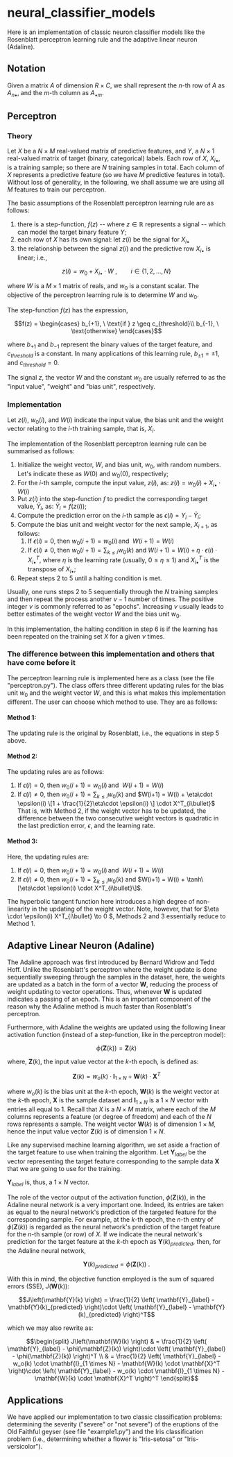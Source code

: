 # neural_classifier_models

Here is an implementation of classic neuron classifier models like the Rosenblatt perceptron learning rule and the adaptive linear neuron (Adaline).

## Notation
Given a matrix $A$ of dimension $R \times C$, we shall represent the $n$-th row of $A$ as $A_{n\bullet}$, and the $m$-th column as $A_{\bullet m}$. 

## Perceptron
### Theory
Let $X$ be a $N \times M$ real-valued matrix of predictive features, and $Y$, a $N \times 1$ real-valued matrix of target (binary, categorical) labels. Each row of $X$, $X_{i\bullet}$, is a training sample; so there are $N$ training samples in total. Each column of $X$ represents a predictive feature (so we have $M$ predictive features in total). Without loss of generality, in the following, we shall assume we are using all $M$ features to train our perceptron.

The basic assumptions of the Rosenblatt perceptron learning rule are as follows: 
1. there is a step-function, $f(z)$ -- where $z \in \mathbb{R}$ represents a signal -- which can model the target binary feature $Y$;
2. each row of $X$ has its own signal: let $z(i)$ be the signal for $X_{i\bullet}$
3. the relationship between the signal $z(i)$ and the predictive row $X_{i\bullet}$ is linear; i.e.,
```math
z(i) = w_0 + X_{i\bullet} \cdot W \ , \qquad i \in \{1, 2, \ldots, N\}
```
where $W$ is a $M \times 1$ matrix of reals, and $w_0$ is a constant scalar. The objective of the perceptron learning rule is to determine $W$ and $w_0$.

The step-function $f(z)$ has the expression,
```math
f(z) =   \begin{cases}
b_{+1}, \ \text{if } z \geq c_{threshold}\\
b_{-1}, \ \text{otherwise}
\end{cases}
```
where $b_{+1}$ and $b_{-1}$ represent the binary values of the target feature, and $c_{threshold}$ is a constant. In many applications of this learning rule, $b_{\pm 1} = \pm1$, and $c_{threshold} = 0$.

The signal $z$, the vector $W$ and the constant $w_0$ are usually referred to as the "input value", "weight" and "bias unit", respectively.

### Implementation

Let $z(i)$, $w_0(i)$, and $W(i)$ indicate the input value, the bias unit and the weight vector relating to the $i$-th training sample, that is, $X_i$. 

The implementation of the Rosenblatt perceptron learning rule can be summarised as follows:
1. Initialize  the weight vector, $W$, and bias unit, $w_0$, with random numbers. Let's indicate these as $W(0)$ and $w_0(0)$, respectively;
2. For the $i$-th sample, compute the input value, $z(i)$, as: $z(i) = w_0(i) + X_{i \bullet} \cdot W(i)$
3. Put $z(i)$ into the step-function $f$ to predict the corresponding target value, $\tilde{Y}_i$, as: $\tilde{Y}_i = f(z(i))$;
4. Compute the prediction error on the $i$-th sample as $\epsilon(i) = Y_i - \tilde{Y}_i$;
5. Compute the bias unit and weight vector for the next sample, $X_{i+1}$, as follows:
     1) If $\epsilon(i) = 0$, then $w_0(i+1) = w_0(i) \, \text{and } \  W(i+1) = W(i)$
     2) If $\epsilon(i) \neq 0$, then $w_0(i+1) = \sum_{k \leq i}w_0(k)$ and $W(i+1) = W(i) + \eta\cdot \epsilon(i) \cdot X^T_{i\bullet}$, where $\eta$ is the learning rate (usually, $0 \leq \eta \leq 1$) and $X^T_{i\bullet}$ is the transpose of $X_{i\bullet}$;
6. Repeat steps 2 to 5 until a halting condition is met.

Usually, one runs steps 2 to 5 sequentially through the $N$ training samples and then repeat the process another $\nu-1$ number of times. The positive integer $\nu$ is commonly referred to as "epochs". Increasing $\nu$ usually leads to better estimates of the weight vector $W$ and the bias unit $w_0$.

In this implementation, the halting condition in step 6 is if the learning has been repeated on the training set $X$ for a given $\nu$ times.

### The difference between this implementation and others that have come before it
The perceptron learning rule is implemented here as a class (see the file "perceptron.py"). The class offers three different updating rules for the bias unit $w_0$ and the weight vector $W$, and this is what makes this implementation different. The user can choose which method to use. They are as follows:
#### Method 1:
The updating rule is the original by Rosenblatt, i.e., the equations in step 5 above.
#### Method 2:
The updating rules are as follows:
  1. If $\epsilon(i) = 0$, then $w_0(i+1) = w_0(i) \, \text{and } \  W(i+1) = W(i)$
  2.  If $\epsilon(i) \neq 0$, then $w_0(i+1) = \sum_{k \leq i}w_0(k)$ and $W(i+1) = W(i) + \eta\cdot \epsilon(i) \[1 + \frac{1}{2}\eta\cdot \epsilon(i) \] \cdot X^T_{i\bullet}$
That is, with Method 2, if the weight vector has to be updated, the difference between the two consecutive weight vectors is quadratic in the last prediction error, $\epsilon$, and the learning rate.
#### Method 3:
Here, the updating rules are:
  1. If $\epsilon(i) = 0$, then $w_0(i+1) = w_0(i) \, \text{and } \  W(i+1) = W(i)$
  2.  If $\epsilon(i) \neq 0$, then $w_0(i+1) = \sum_{k \leq i}w_0(k)$ and $W(i+1) = W(i) + \tanh\[\eta\cdot \epsilon(i) \cdot X^T_{i\bullet}\]$.

The hyperbolic tangent function here introduces a high degree of non-linearity in the updating of the weight vector. Note, however, that for $\eta \cdot \epsilon(i) X^T_{i\bullet} \to 0 $, Methods 2 and 3 essentially reduce to Method 1.

## Adaptive Linear Neuron (Adaline)
The Adaline approach was first introduced by Bernard Widrow and Tedd Hoff. Unlike the Rosenblatt's perceptron where the weight update is done sequentially sweeping through the samples in the dataset, here, the weights are updated as a batch in the form of a vector $\mathbf{W}$, reducing the process of weight updating to vector operations. Thus, whenever $\mathbf{W}$ is updated indicates a passing of an epoch. This is an important component of the reason why the Adaline method is much faster than Rosenblatt's perceptron. 

Furthermore, with Adaline the weights are updated using the following linear activation function (instead of a step-function, like in the perceptron model):
```math
\phi(\mathbf{Z}(k)) = \mathbf{Z}(k)
```
where, $\mathbf{Z}(k)$, the input value vector at the $k$-th epoch, is defined as:
```math
\mathbf{Z}(k) =  w_o(k) \cdot \mathbf{I}_{1 \times N} + \mathbf{W}(k) \cdot \mathbf{X}^T
```
where $w_o(k)$ is the bias unit at the $k$-th epoch, $\mathbf{W}(k)$ is the weight vector at the $k$-th epoch, $\mathbf{X}$ is the sample dataset and $\mathbf{I}_{1 \times N}$ is a $1 \times N$ vector with entries all equal to 1. Recall that $X$ is a $N \times M$ matrix, where each of the $M$ columns represents a feature (or degree of freedom) and each of the $N$ rows represents a sample. The weight vector $\mathbf{W}(k)$ is of dimension $1 \times M$, hence the input value vector $\mathbf{Z}(k)$ is of dimension $1 \times N$.

Like any supervised machine learning algorithm, we set aside a fraction of the target feature to use when training the algorithm. Let $\mathbf{Y}_{label}$ be the vector representing the target feature corresponding to the sample data $\mathbf{X}$ that we are going to use for the training. 

$\mathbf{Y}_{label}$ is, thus, a $1 \times N$ vector.

The role of the vector output of the activation function, $\phi(\mathbf{Z}(k))$, in the Adaline neural network is a very important one. Indeed, its entries are taken as equal to the neural network's prediction of the targeted feature for the corresponding sample. For example, at the $k$-th epoch, the $n$-th entry of  $\phi(\mathbf{Z}(k))$ is regarded as the neural network's prediction of the target feature for the $n$-th sample (or row) of $X$. If we indicate the neural network's prediction for the target feature at the $k$-th epoch as $\mathbf{Y}(k)_{predicted}$, then, for the Adaline neural network,
```math
\mathbf{Y}(k)_{predicted} = \phi(\mathbf{Z}(k)) \ .
```
With this in mind, the objective function employed is the sum of squared errors (SSE), $J\left(\mathbf{W}(k)\right)$:
```math
J\left(\mathbf{Y}(k) \right) = \frac{1}{2} \left( \mathbf{Y}_{label} - \mathbf{Y}(k)_{predicted} \right)\cdot  \left( \mathbf{Y}_{label} - \mathbf{Y}(k)_{predicted} \right)^T
```
which we may also rewrite as:
```math
\begin{split}
J\left(\mathbf{W}(k) \right) & = \frac{1}{2} \left( \mathbf{Y}_{label} - \phi(\mathbf{Z}(k)) \right)\cdot \left( \mathbf{Y}_{label} - \phi(\mathbf{Z}(k)) \right)^T  \\
& = \frac{1}{2} \left( \mathbf{Y}_{label} - w_o(k) \cdot \mathbf{I}_{1 \times N} - \mathbf{W}(k) \cdot \mathbf{X}^T \right)\cdot \left( \mathbf{Y}_{label} - w_o(k) \cdot \mathbf{I}_{1 \times N} - \mathbf{W}(k) \cdot \mathbf{X}^T \right)^T
\end{split}
```
## Applications
We have applied our implementation to two classic classification problems: determining the severity ("severe" or "not severe") of the eruptions of the Old Faithful geyser (see file "example1.py") and the Iris classification problem (i.e., determining whether a flower is "Iris-setosa" or "Iris-versicolor").
